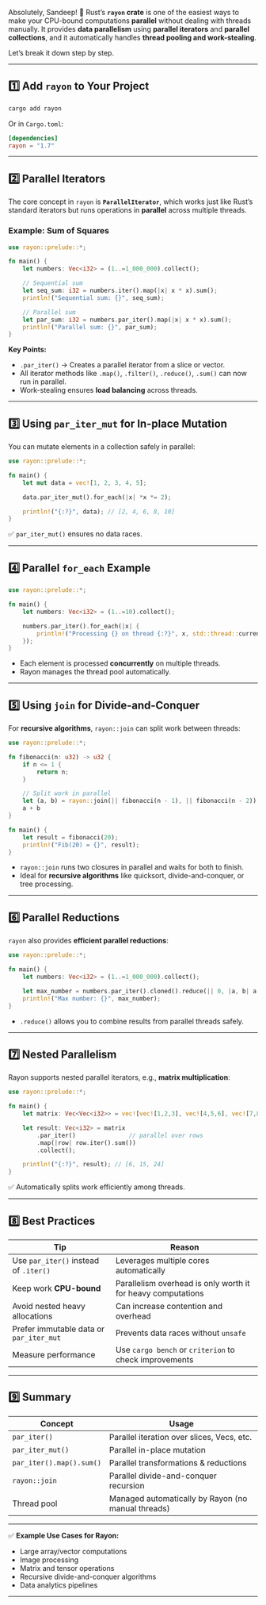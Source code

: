 Absolutely, Sandeep! 🦀 Rust’s **`rayon` crate** is one of the easiest ways to make your CPU-bound computations **parallel** without dealing with threads manually. It provides **data parallelism** using **parallel iterators** and **parallel collections**, and it automatically handles **thread pooling and work-stealing**.

Let’s break it down step by step.

---

## 1️⃣ Add `rayon` to Your Project

```bash
cargo add rayon
```

Or in `Cargo.toml`:

```toml
[dependencies]
rayon = "1.7"
```

---

## 2️⃣ Parallel Iterators

The core concept in `rayon` is **`ParallelIterator`**, which works just like Rust’s standard iterators but runs operations in **parallel** across multiple threads.

### Example: Sum of Squares

```rust
use rayon::prelude::*;

fn main() {
    let numbers: Vec<i32> = (1..=1_000_000).collect();

    // Sequential sum
    let seq_sum: i32 = numbers.iter().map(|x| x * x).sum();
    println!("Sequential sum: {}", seq_sum);

    // Parallel sum
    let par_sum: i32 = numbers.par_iter().map(|x| x * x).sum();
    println!("Parallel sum: {}", par_sum);
}
```

**Key Points:**

* `.par_iter()` → Creates a parallel iterator from a slice or vector.
* All iterator methods like `.map()`, `.filter()`, `.reduce()`, `.sum()` can now run in parallel.
* Work-stealing ensures **load balancing** across threads.

---

## 3️⃣ Using `par_iter_mut` for In-place Mutation

You can mutate elements in a collection safely in parallel:

```rust
use rayon::prelude::*;

fn main() {
    let mut data = vec![1, 2, 3, 4, 5];

    data.par_iter_mut().for_each(|x| *x *= 2);

    println!("{:?}", data); // [2, 4, 6, 8, 10]
}
```

✅ `par_iter_mut()` ensures no data races.

---

## 4️⃣ Parallel `for_each` Example

```rust
use rayon::prelude::*;

fn main() {
    let numbers: Vec<i32> = (1..=10).collect();

    numbers.par_iter().for_each(|x| {
        println!("Processing {} on thread {:?}", x, std::thread::current().id());
    });
}
```

* Each element is processed **concurrently** on multiple threads.
* Rayon manages the thread pool automatically.

---

## 5️⃣ Using `join` for Divide-and-Conquer

For **recursive algorithms**, `rayon::join` can split work between threads:

```rust
use rayon::prelude::*;

fn fibonacci(n: u32) -> u32 {
    if n <= 1 {
        return n;
    }

    // Split work in parallel
    let (a, b) = rayon::join(|| fibonacci(n - 1), || fibonacci(n - 2));
    a + b
}

fn main() {
    let result = fibonacci(20);
    println!("Fib(20) = {}", result);
}
```

* `rayon::join` runs two closures in parallel and waits for both to finish.
* Ideal for **recursive algorithms** like quicksort, divide-and-conquer, or tree processing.

---

## 6️⃣ Parallel Reductions

`rayon` also provides **efficient parallel reductions**:

```rust
use rayon::prelude::*;

fn main() {
    let numbers: Vec<i32> = (1..=1_000_000).collect();

    let max_number = numbers.par_iter().cloned().reduce(|| 0, |a, b| a.max(b));
    println!("Max number: {}", max_number);
}
```

* `.reduce()` allows you to combine results from parallel threads safely.

---

## 7️⃣ Nested Parallelism

Rayon supports nested parallel iterators, e.g., **matrix multiplication**:

```rust
use rayon::prelude::*;

fn main() {
    let matrix: Vec<Vec<i32>> = vec![vec![1,2,3], vec![4,5,6], vec![7,8,9]];

    let result: Vec<i32> = matrix
        .par_iter()               // parallel over rows
        .map(|row| row.iter().sum())
        .collect();

    println!("{:?}", result); // [6, 15, 24]
}
```

✅ Automatically splits work efficiently among threads.

---

## 8️⃣ Best Practices

| Tip                                     | Reason                                                       |
| --------------------------------------- | ------------------------------------------------------------ |
| Use `par_iter()` instead of `.iter()`   | Leverages multiple cores automatically                       |
| Keep work **CPU-bound**                 | Parallelism overhead is only worth it for heavy computations |
| Avoid nested heavy allocations          | Can increase contention and overhead                         |
| Prefer immutable data or `par_iter_mut` | Prevents data races without `unsafe`                         |
| Measure performance                     | Use `cargo bench` or `criterion` to check improvements       |

---

## 9️⃣ Summary

| Concept                  | Usage                                              |
| ------------------------ | -------------------------------------------------- |
| `par_iter()`             | Parallel iteration over slices, Vecs, etc.         |
| `par_iter_mut()`         | Parallel in-place mutation                         |
| `par_iter().map().sum()` | Parallel transformations & reductions              |
| `rayon::join`            | Parallel divide-and-conquer recursion              |
| Thread pool              | Managed automatically by Rayon (no manual threads) |

---

✅ **Example Use Cases for Rayon:**

* Large array/vector computations
* Image processing
* Matrix and tensor operations
* Recursive divide-and-conquer algorithms
* Data analytics pipelines

---
